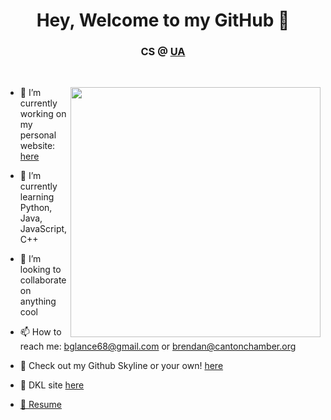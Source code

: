<h1 align="center"> Hey, Welcome to my GitHub 👋</h1>
<h3 align="center">CS @ <a href="https://www.uakron.edu/" target="blank">UA</a></h3>
<!--
**BrendanGlancy/BrendanGlancy** is a ✨ _special_ ✨ repository because its `README.md` (this file) appears on your GitHub profile. -->



<br>
<p align="left" margin-top="10px">
  
  <img src="https://user-images.githubusercontent.com/61941978/117866649-5efcd100-b265-11eb-8125-c43c341d6eb3.png" width="400" align="right">
</p>
 <p align="left">

  
- 🔭 I’m currently working on my personal website: <a href="https://brendanglancy.github.io/webpage/" target="-blank">here</a> <br>

- 🌱 I’m currently learning Python, Java, JavaScript, C++ <br>

- 👯 I’m looking to collaborate on anything cool <br>

- 📫 How to reach me: bglance68@gmail.com or brendan@cantonchamber.org <br>

- 🌃 Check out my Github Skyline or your own! <a href="https://skyline.github.com/">here</a> <br>

- 🌳 DKL site <a href="https://kisslandscaping.com/" target="-blank">here</a>

- <a href="https://brendanglancy.github.io/Resume/" target="_blank">📲 Resume</a>

</p>

